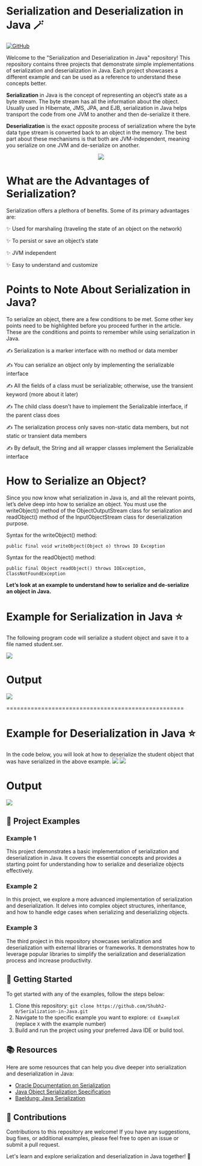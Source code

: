 
# Serialization and Deserialization in Java 🪄

[![GitHub](https://img.shields.io/badge/GitHub-Serialization%20in%20Java-blue.svg)](https://github.com/Shubh2-0/Serialization-in-Java)

Welcome to the "Serialization and Deserialization in Java" repository! This repository contains three projects that demonstrate simple implementations of serialization and deserialization in Java. Each project showcases a different example and can be used as a reference to understand these concepts better.

**Serialization** in Java is the concept of representing an object’s state as a byte stream. The byte stream has all the information about the object. Usually used in Hibernate, JMS, JPA, and EJB, serialization in Java helps transport the code from one JVM to another and then de-serialize it there.

**Deserialization** is the exact opposite process of serialization where the byte data type stream is converted back to an object in the memory. The best part about these mechanisms is that both are JVM-independent, meaning you serialize on one JVM and de-serialize on another.


<p align="center">
<img src="https://media.geeksforgeeks.org/wp-content/cdn-uploads/gq/2016/01/serialize-deserialize-java.png" />
</p>


# What are the Advantages of Serialization?

Serialization offers a plethora of benefits. Some of its primary advantages are:

✨ Used for marshaling (traveling the state of an object on the network)

✨ To persist or save an object’s state

✨ JVM independent

✨ Easy to understand and customize


# Points to Note About Serialization in Java?

To serialize an object, there are a few conditions to be met. Some other key points need to be highlighted before you proceed further in the article. These are the conditions and points to remember while using serialization in Java.

✍ Serialization is a marker interface with no method or data member

✍ You can serialize an object only by implementing the serializable interface

✍ All the fields of a class must be serializable; otherwise, use the transient keyword (more about it later)

✍ The child class doesn’t have to implement the Serializable interface, if the parent class does

✍ The serialization process only saves non-static data members, but not static or transient data members

✍ By default, the String and all wrapper classes implement the Serializable interface



# How to Serialize an Object?

Since you now know what serialization in Java is, and all the relevant points, let’s delve deep into how to serialize an object. You must use the writeObject() method of the ObjectOutputStream class for serialization and readObject() method of the InputObjectStream class for deserialization purpose.

Syntax for the writeObject() method:
```
public final void writeObject(Object o) throws IO Exception
```

Syntax for the readObject() method:
```
public final Object readObject() throws IOException, ClassNotFoundException
```

**Let’s look at an example to understand how to serialize and de-serialize an object in Java.**

# Example for Serialization in Java ⭐

The following program code will serialize a student object and save it to a file named student.ser.

<img src="https://www.simplilearn.com/ice9/free_resources_article_thumb/SerializationinJava_1.png" />

# Output 
<img src="https://www.simplilearn.com/ice9/free_resources_article_thumb/SerializationinJava_2.png" />



===================================================




# Example for Deserialization in Java ⭐
In the code below, you will look at how to deserialize the student object that was have serialized in the above example.
<img src="https://www.simplilearn.com/ice9/free_resources_article_thumb/DeserializationinJava_1.png" />
<img src="https://www.simplilearn.com/ice9/free_resources_article_thumb/DeserializationinJava_2.png" />

# Output
<img src="https://www.simplilearn.com/ice9/free_resources_article_thumb/DeserializationinJava_3.png" />


## 📁 Project Examples

### Example 1
This project demonstrates a basic implementation of serialization and deserialization in Java. It covers the essential concepts and provides a starting point for understanding how to serialize and deserialize objects effectively.

### Example 2
In this project, we explore a more advanced implementation of serialization and deserialization. It delves into complex object structures, inheritance, and how to handle edge cases when serializing and deserializing objects.

### Example 3
The third project in this repository showcases serialization and deserialization with external libraries or frameworks. It demonstrates how to leverage popular libraries to simplify the serialization and deserialization process and increase productivity.

## 🚀 Getting Started

To get started with any of the examples, follow the steps below:

1. Clone this repository: `git clone https://github.com/Shubh2-0/Serialization-in-Java.git`
2. Navigate to the specific example you want to explore: `cd ExampleX` (replace `X` with the example number)
3. Build and run the project using your preferred Java IDE or build tool.

## 📚 Resources

Here are some resources that can help you dive deeper into serialization and deserialization in Java:

- [Oracle Documentation on Serialization](https://docs.oracle.com/javase/8/docs/platform/serialization/spec/serialTOC.html)
- [Java Object Serialization Specification](https://docs.oracle.com/en/java/javase/11/docs/specs/serialization/index.html)
- [Baeldung: Java Serialization](https://www.baeldung.com/java-serialization)

## 🤝 Contributions

Contributions to this repository are welcome! If you have any suggestions, bug fixes, or additional examples, please feel free to open an issue or submit a pull request.


Let's learn and explore serialization and deserialization in Java together! 🎉

